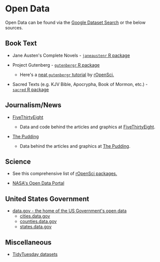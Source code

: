 # Open Data

Open Data can be found via the [Google Dataset Search](https://toolbox.google.com/datasetsearch) or the below sources.

## Book Text

- Jane Austen's Complete Novels - [`janeaustenr` R package](https://github.com/juliasilge/janeaustenr)

- Project Gutenberg - [`gutenbergr` R package](https://github.com/ropensci/gutenbergr)
  + Here's a [neat `gutenbergr` tutorial](https://ropensci.org/tutorials/gutenbergr_tutorial/) by [rOpenSci.](https://ropensci.org)
  
- Sacred Texts (e.g. KJV Bible, Apocrypha, Book of Mormon, etc.) - [`sacred` R package](https://github.com/JohnCoene/sacred)

## Journalism/News

- [FiveThirtyEight](https://github.com/fivethirtyeight/data)
  + Data and code behind the articles and graphics at [FiveThirtyEight](https://data.fivethirtyeight.com/).
  
- [The Pudding](https://github.com/the-pudding/data)
  + Data behind the articles and graphics at [The Pudding](https://pudding.cool/).
  
## Science

- See this comprehensive list of [rOpenSci packages.](https://github.com/ropensci/opendata#web-based-open-data)

- [NASA's Open Data Portal](https://data.nasa.gov/)
  
## United States Government

- [data.gov - the home of the US Government's open data](https://www.data.gov/)
  + [cities.data.gov](https://www.data.gov/cities/)
  + [counties.data.gov](https://www.data.gov/counties/)
  + [states.data.gov](https://www.data.gov/states/)

## Miscellaneous

- [TidyTuesday datasets](https://github.com/rfordatascience/tidytuesday)
